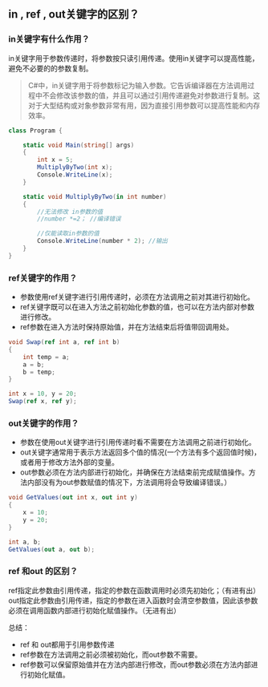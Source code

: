 
## in , ref , out关键字的区别？

### in关键字有什么作用？

in关键字用于参数传递时，将参数按只读引用传递。使用in关键字可以提高性能，避免不必要的的参数复制。
> C#中，in关键字用于将参数标记为输入参数。它告诉编译器在方法调用过程中不会修改该参数的值，并且可以通过引用传递避免对参数进行复制。这对于大型结构或对象参数非常有用，因为直接引用参数可以提高性能和内存效率。

```c#
class Program {

	static void Main(string[] args) 
	{
		int x = 5;
		MultiplyByTwo(int x);
		Console.WriteLine(x);
	}

	static void MultiplyByTwo(in int number) 
	{
		//无法修改 in参数的值
		//number *=2； //编译错误

		//仅能读取in参数的值
		Console.WriteLine(number * 2); //输出
	}
}
```

### ref关键字的作用？

+ 参数使用ref关键字进行引用传递时，必须在方法调用之前对其进行初始化。
+ ref关键字既可以在进入方法之前初始化参数的值，也可以在方法内部对参数进行修改。
+ ref参数在进入方法时保持原始值，并在方法结束后将值带回调用处。
```C#
void Swap(ref int a, ref int b)
{
    int temp = a;
    a = b;
    b = temp;
}

int x = 10, y = 20;
Swap(ref x, ref y);
```

### out关键字的作用？

+ 参数在使用out关键字进行引用传递时看不需要在方法调用之前进行初始化。
+ out关键字通常用于表示方法返回多个值的情况(一个方法有多个返回值时候)，或者用于修改方法外部的变量。
+ out参数必须在方法内部进行初始化，并确保在方法结束前完成赋值操作。方法内部没有为out参数赋值的情况下，方法调用将会导致编译错误。）
```c#
void GetValues(out int x, out int y)
{
    x = 10;
    y = 20;
}

int a, b;
GetValues(out a, out b);

```

### ref 和out 的区别？

ref指定此参数由引用传递，指定的参数在函数调用时必须先初始化；（有进有出）
out指定此参数由引用传递，指定的参数在进入函数时会清空参数值，因此该参数必须在调用函数内部进行初始化赋值操作。（无进有出）

总结：
+ ref 和 out都用于引用参数传递
+ ref参数在方法调用之前必须被初始化，而out参数不需要。
+ ref参数可以保留原始值并在方法内部进行修改，而out参数必须在方法内部进行初始化赋值。
